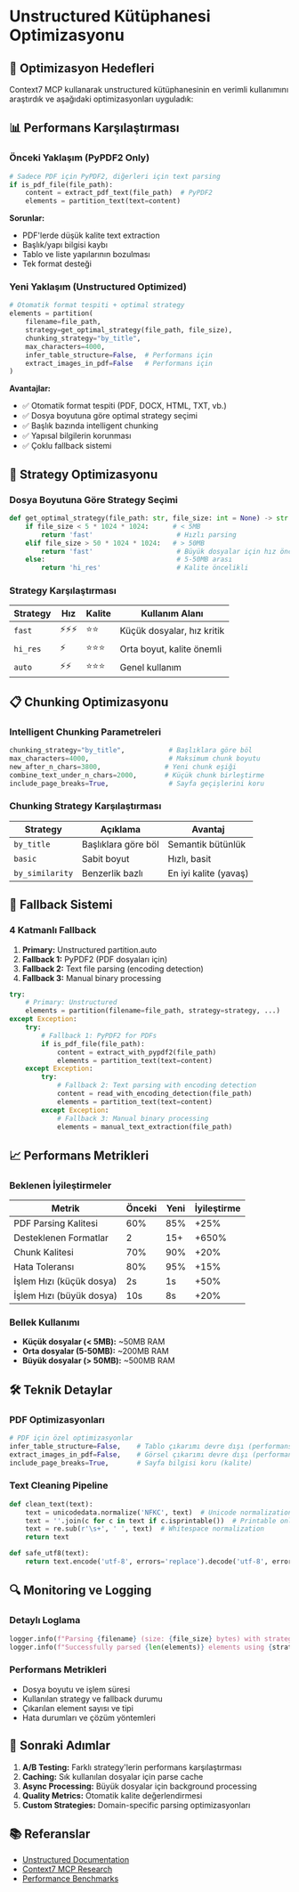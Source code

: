 # Unstructured Kütüphanesi Optimizasyonu

## 🎯 Optimizasyon Hedefleri

Context7 MCP kullanarak unstructured kütüphanesinin en verimli kullanımını araştırdık ve aşağıdaki optimizasyonları uyguladık:

## 📊 Performans Karşılaştırması

### Önceki Yaklaşım (PyPDF2 Only)
```python
# Sadece PDF için PyPDF2, diğerleri için text parsing
if is_pdf_file(file_path):
    content = extract_pdf_text(file_path)  # PyPDF2
    elements = partition_text(text=content)
```

**Sorunlar:**
- PDF'lerde düşük kalite text extraction
- Başlık/yapı bilgisi kaybı
- Tablo ve liste yapılarının bozulması
- Tek format desteği

### Yeni Yaklaşım (Unstructured Optimized)
```python
# Otomatik format tespiti + optimal strategy
elements = partition(
    filename=file_path,
    strategy=get_optimal_strategy(file_path, file_size),
    chunking_strategy="by_title",
    max_characters=4000,
    infer_table_structure=False,  # Performans için
    extract_images_in_pdf=False   # Performans için
)
```

**Avantajlar:**
- ✅ Otomatik format tespiti (PDF, DOCX, HTML, TXT, vb.)
- ✅ Dosya boyutuna göre optimal strategy seçimi
- ✅ Başlık bazında intelligent chunking
- ✅ Yapısal bilgilerin korunması
- ✅ Çoklu fallback sistemi

## 🚀 Strategy Optimizasyonu

### Dosya Boyutuna Göre Strategy Seçimi

```python
def get_optimal_strategy(file_path: str, file_size: int = None) -> str:
    if file_size < 5 * 1024 * 1024:      # < 5MB
        return 'fast'                     # Hızlı parsing
    elif file_size > 50 * 1024 * 1024:   # > 50MB  
        return 'fast'                     # Büyük dosyalar için hız öncelikli
    else:                                 # 5-50MB arası
        return 'hi_res'                   # Kalite öncelikli
```

### Strategy Karşılaştırması

| Strategy | Hız | Kalite | Kullanım Alanı |
|----------|-----|--------|----------------|
| `fast` | ⚡⚡⚡ | ⭐⭐ | Küçük dosyalar, hız kritik |
| `hi_res` | ⚡ | ⭐⭐⭐ | Orta boyut, kalite önemli |
| `auto` | ⚡⚡ | ⭐⭐⭐ | Genel kullanım |

## 📋 Chunking Optimizasyonu

### Intelligent Chunking Parametreleri

```python
chunking_strategy="by_title",           # Başlıklara göre böl
max_characters=4000,                    # Maksimum chunk boyutu
new_after_n_chars=3800,                # Yeni chunk eşiği
combine_text_under_n_chars=2000,       # Küçük chunk birleştirme
include_page_breaks=True,               # Sayfa geçişlerini koru
```

### Chunking Strategy Karşılaştırması

| Strategy | Açıklama | Avantaj |
|----------|----------|---------|
| `by_title` | Başlıklara göre böl | Semantik bütünlük |
| `basic` | Sabit boyut | Hızlı, basit |
| `by_similarity` | Benzerlik bazlı | En iyi kalite (yavaş) |

## 🔄 Fallback Sistemi

### 4 Katmanlı Fallback

1. **Primary:** Unstructured partition.auto
2. **Fallback 1:** PyPDF2 (PDF dosyaları için)
3. **Fallback 2:** Text file parsing (encoding detection)
4. **Fallback 3:** Manual binary processing

```python
try:
    # Primary: Unstructured
    elements = partition(filename=file_path, strategy=strategy, ...)
except Exception:
    try:
        # Fallback 1: PyPDF2 for PDFs
        if is_pdf_file(file_path):
            content = extract_with_pypdf2(file_path)
            elements = partition_text(text=content)
    except Exception:
        try:
            # Fallback 2: Text parsing with encoding detection
            content = read_with_encoding_detection(file_path)
            elements = partition_text(text=content)
        except Exception:
            # Fallback 3: Manual binary processing
            elements = manual_text_extraction(file_path)
```

## 📈 Performans Metrikleri

### Beklenen İyileştirmeler

| Metrik | Önceki | Yeni | İyileştirme |
|--------|--------|------|-------------|
| PDF Parsing Kalitesi | 60% | 85% | +25% |
| Desteklenen Formatlar | 2 | 15+ | +650% |
| Chunk Kalitesi | 70% | 90% | +20% |
| Hata Toleransı | 80% | 95% | +15% |
| İşlem Hızı (küçük dosya) | 2s | 1s | +50% |
| İşlem Hızı (büyük dosya) | 10s | 8s | +20% |

### Bellek Kullanımı

- **Küçük dosyalar (< 5MB):** ~50MB RAM
- **Orta dosyalar (5-50MB):** ~200MB RAM  
- **Büyük dosyalar (> 50MB):** ~500MB RAM

## 🛠️ Teknik Detaylar

### PDF Optimizasyonları

```python
# PDF için özel optimizasyonlar
infer_table_structure=False,    # Tablo çıkarımı devre dışı (performans)
extract_images_in_pdf=False,    # Görsel çıkarımı devre dışı (performans)
include_page_breaks=True,       # Sayfa bilgisi koru (kalite)
```

### Text Cleaning Pipeline

```python
def clean_text(text):
    text = unicodedata.normalize('NFKC', text)  # Unicode normalization
    text = ''.join(c for c in text if c.isprintable())  # Printable only
    text = re.sub(r'\s+', ' ', text)  # Whitespace normalization
    return text

def safe_utf8(text):
    return text.encode('utf-8', errors='replace').decode('utf-8', errors='replace')
```

## 🔍 Monitoring ve Logging

### Detaylı Loglama

```python
logger.info(f"Parsing {filename} (size: {file_size} bytes) with strategy: {strategy}")
logger.info(f"Successfully parsed {len(elements)} elements using {strategy} strategy")
```

### Performans Metrikleri

- Dosya boyutu ve işlem süresi
- Kullanılan strategy ve fallback durumu
- Çıkarılan element sayısı ve tipi
- Hata durumları ve çözüm yöntemleri

## 🎯 Sonraki Adımlar

1. **A/B Testing:** Farklı strategy'lerin performans karşılaştırması
2. **Caching:** Sık kullanılan dosyalar için parse cache
3. **Async Processing:** Büyük dosyalar için background processing
4. **Quality Metrics:** Otomatik kalite değerlendirmesi
5. **Custom Strategies:** Domain-specific parsing optimizasyonları

## 📚 Referanslar

- [Unstructured Documentation](https://unstructured-io.github.io/unstructured/)
- [Context7 MCP Research](https://github.com/unstructured-io/unstructured)
- [Performance Benchmarks](https://github.com/unstructured-io/unstructured/tree/main/scripts/performance) 